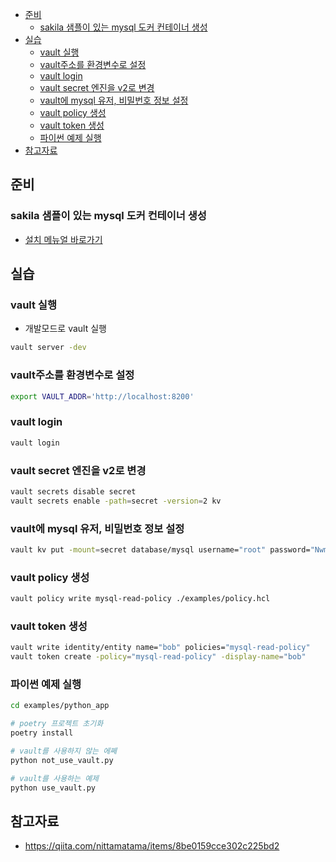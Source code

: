 
<!-- TOC -->

- [준비](#%EC%A4%80%EB%B9%84)
  - [sakila 샘플이 있는 mysql 도커 컨테이너 생성](#sakila-%EC%83%98%ED%94%8C%EC%9D%B4-%EC%9E%88%EB%8A%94-mysql-%EB%8F%84%EC%BB%A4-%EC%BB%A8%ED%85%8C%EC%9D%B4%EB%84%88-%EC%83%9D%EC%84%B1)
- [실습](#%EC%8B%A4%EC%8A%B5)
  - [vault 실행](#vault-%EC%8B%A4%ED%96%89)
  - [vault주소를 환경변수로 설정](#vault%EC%A3%BC%EC%86%8C%EB%A5%BC-%ED%99%98%EA%B2%BD%EB%B3%80%EC%88%98%EB%A1%9C-%EC%84%A4%EC%A0%95)
  - [vault login](#vault-login)
  - [vault secret 엔진을 v2로 변경](#vault-secret-%EC%97%94%EC%A7%84%EC%9D%84-v2%EB%A1%9C-%EB%B3%80%EA%B2%BD)
  - [vault에 mysql 유저, 비밀번호 정보 설정](#vault%EC%97%90-mysql-%EC%9C%A0%EC%A0%80-%EB%B9%84%EB%B0%80%EB%B2%88%ED%98%B8-%EC%A0%95%EB%B3%B4-%EC%84%A4%EC%A0%95)
  - [vault policy 생성](#vault-policy-%EC%83%9D%EC%84%B1)
  - [vault token 생성](#vault-token-%EC%83%9D%EC%84%B1)
  - [파이썬 예제 실행](#%ED%8C%8C%EC%9D%B4%EC%8D%AC-%EC%98%88%EC%A0%9C-%EC%8B%A4%ED%96%89)
- [참고자료](#%EC%B0%B8%EA%B3%A0%EC%9E%90%EB%A3%8C)

<!-- /TOC -->

## 준비

### sakila 샘플이 있는 mysql 도커 컨테이너 생성

* [설치 메뉴얼 바로가기](../../common/mysql_sakila_sample)

## 실습

### vault 실행
* 개발모드로 vault 실행
```sh
vault server -dev
```
### vault주소를 환경변수로 설정

```sh
export VAULT_ADDR='http://localhost:8200'
```

### vault login

```sh
vault login
```

### vault secret 엔진을 v2로 변경

```sh
vault secrets disable secret
vault secrets enable -path=secret -version=2 kv
```

### vault에 mysql 유저, 비밀번호 정보 설정

```sh
vault kv put -mount=secret database/mysql username="root" password="NwmaZk$2f2pq27p^^4am" database="sakila"
```

### vault policy 생성

```sh
vault policy write mysql-read-policy ./examples/policy.hcl
```

### vault token 생성

```sh
vault write identity/entity name="bob" policies="mysql-read-policy"
vault token create -policy="mysql-read-policy" -display-name="bob"
```

### 파이썬 예제 실행

```sh
cd examples/python_app

# poetry 프로젝트 초기화
poetry install

# vault를 사용하지 않는 에쩨
python not_use_vault.py

# vault를 사용하는 예제
python use_vault.py
```

## 참고자료
* https://qiita.com/nittamatama/items/8be0159cce302c225bd2
